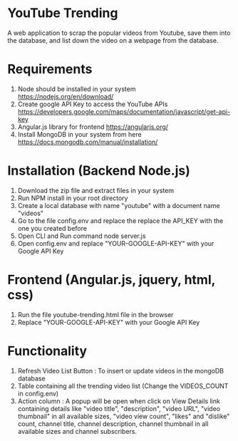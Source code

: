 # YouTube Trending

A web application to scrap the popular videos from Youtube, save them into the database, and list down the video on a webpage from the database.

# Requirements

1. Node should be installed in your system https://nodejs.org/en/download/ 
2. Create google API Key to access the YouTube APIs https://developers.google.com/maps/documentation/javascript/get-api-key
3. Angular.js library for frontend https://angularjs.org/
4. Install MongoDB in your system from here https://docs.mongodb.com/manual/installation/

# Installation (Backend Node.js)

1. Download the zip file and extract files in your system
2. Run NPM install in your root directory
3. Create a local database with name "youtube" with a document name "videos"
4. Go to the file config.env and replace the replace the API_KEY with the one you created before
5. Open CLI and Run command node server.js  
6. Open config.env and replace "YOUR-GOOGLE-API-KEY" with your Google API Key

# Frontend (Angular.js, jquery, html, css)

1. Run the file youtube-trending.html file in the browser
2. Replace "YOUR-GOOGLE-API-KEY" with your Google API Key


# Functionality

1. Refresh Video List Button : To insert or update videos in the mongoDB database
2. Table containing all the trending video list (Change the VIDEOS_COUNT in config.env)
3. Action column : A popup will be open when click on View Details link containing details like "video title", "description", "video URL", "video thumbnail" in all available sizes, "video view count", "likes" and "dislike" count, channel title, channel description, channel thumbnail in all available sizes and channel subscribers.

